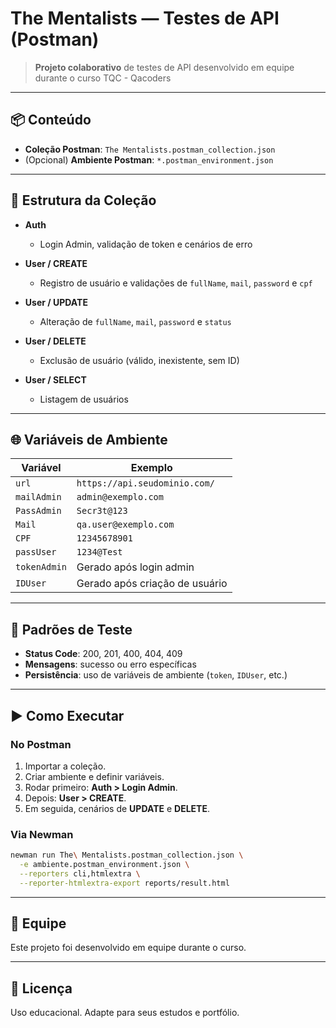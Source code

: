# The Mentalists — Testes de API (Postman)

> **Projeto colaborativo** de testes de API desenvolvido em equipe durante o curso TQC - Qacoders 

---

## 📦 Conteúdo

* **Coleção Postman**: `The Mentalists.postman_collection.json`
* (Opcional) **Ambiente Postman**: `*.postman_environment.json`

---

## 🧭 Estrutura da Coleção

* **Auth**

  * Login Admin, validação de token e cenários de erro
* **User / CREATE**

  * Registro de usuário e validações de `fullName`, `mail`, `password` e `cpf`
* **User / UPDATE**

  * Alteração de `fullName`, `mail`, `password` e `status`
* **User / DELETE**

  * Exclusão de usuário (válido, inexistente, sem ID)
* **User / SELECT**

  * Listagem de usuários

---

## 🌐 Variáveis de Ambiente

| Variável     | Exemplo                        |
| ------------ | ------------------------------ |
| `url`        | `https://api.seudominio.com/`  |
| `mailAdmin`  | `admin@exemplo.com`            |
| `PassAdmin`  | `Secr3t@123`                   |
| `Mail`       | `qa.user@exemplo.com`          |
| `CPF`        | `12345678901`                  |
| `passUser`   | `1234@Test`                    |
| `tokenAdmin` | Gerado após login admin        |
| `IDUser`     | Gerado após criação de usuário |

---

## 🧪 Padrões de Teste

* **Status Code**: 200, 201, 400, 404, 409
* **Mensagens**: sucesso ou erro específicas
* **Persistência**: uso de variáveis de ambiente (`token`, `IDUser`, etc.)

---

## ▶️ Como Executar

### No Postman

1. Importar a coleção.
2. Criar ambiente e definir variáveis.
3. Rodar primeiro: **Auth > Login Admin**.
4. Depois: **User > CREATE**.
5. Em seguida, cenários de **UPDATE** e **DELETE**.

### Via Newman

```bash
newman run The\ Mentalists.postman_collection.json \
  -e ambiente.postman_environment.json \
  --reporters cli,htmlextra \
  --reporter-htmlextra-export reports/result.html
```

---

## 👥 Equipe

Este projeto foi desenvolvido em equipe durante o curso.

---

## 📄 Licença

Uso educacional. Adapte para seus estudos e portfólio.
